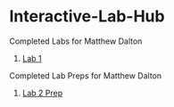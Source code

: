 # Interactive-Lab-Hub

Completed Labs for Matthew Dalton

1. [Lab 1](//github.com/MattD18/IDD-Fa18-Lab1)

Completed Lab Preps for Matthew Dalton

1. [Lab 2 Prep](//github.com/MattD18/IDD-Fa18-Lab2/blob/master/Lab-Prep/Sketch-Ideas.md)


